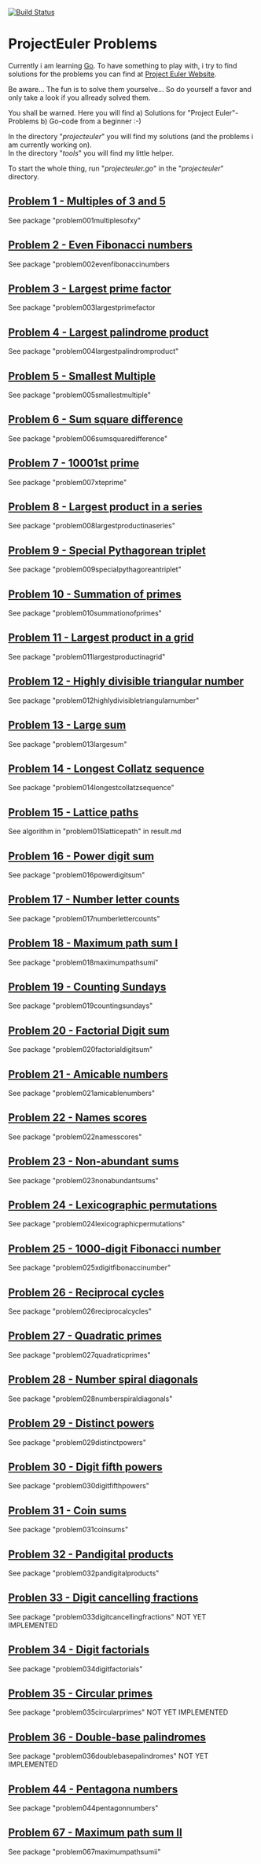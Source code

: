 [![Build Status](https://travis-ci.org/Bisdow/projecteuler.svg?branch=master)](https://travis-ci.org/Bisdow/projecteuler)
# ProjectEuler Problems

Currently i am learning <a href="https://golang.org">Go</a>. To have something to play with, i try to find solutions for the problems you can find at <a href="https://projecteuler.net">Project Euler Website</a>.

Be aware... The fun is to solve them yourselve... So do yourself a favor and only take a look if you allready solved them.

You shall be warned. Here you will find
a) Solutions for "Project Euler"-Problems 
b) Go-code from a beginner :-)


In the directory "_projecteuler_" you will find my solutions (and the problems i am currently working on).  
In the directory "_tools_" you will find my little helper.

To start the whole thing, run "_projecteuler.go_" in the "_projecteuler_" directory.


## <a href="https://projecteuler.net/problem=1">Problem 1 - Multiples of 3 and 5</a>
See package "problem001multiplesofxy"

## <a href="https://projecteuler.net/problem=2">Problem 2 - Even Fibonacci numbers</a>
See package "problem002evenfibonaccinumbers

## <a href="https://projecteuler.net/problem=3">Problem 3 - Largest prime factor</a>
See package "problem003largestprimefactor

## <a href="https://projecteuler.net/problem=4">Problem 4 - Largest palindrome product</a>
See package "problem004largestpalindromproduct"

## <a href="https://projecteuler.net/problem=5">Problem 5 - Smallest Multiple</a>
See package "problem005smallestmultiple"

## <a href="https://projecteuler.net/problem=6">Problem 6 - Sum square difference</a>
See package "problem006sumsquaredifference"

## <a href="https://projecteuler.net/problem=7">Problem 7 - 10001st prime</a>
See package "problem007xteprime"

## <a href="https://projecteuler.net/problem=8">Problem 8 - Largest product in a series</a>
See package "problem008largestproductinaseries"

## <a href="https://projecteuler.net/problem=9">Problem 9 - Special Pythagorean triplet</a>
See package "problem009specialpythagoreantriplet"

## <a href="https://projecteuler.net/problem=10">Problem 10 - Summation of primes</a>
See package "problem010summationofprimes"

## <a href="https://projecteuler.net/problem=11">Problem 11 - Largest product in a grid</a>
See package "problem011largestproductinagrid"

## <a href="Highly divisible triangular number">Problem 12 - Highly divisible triangular number</a>
See package "problem012highlydivisibletriangularnumber"

## <a href="https://projecteuler.net/problem=13">Problem 13 - Large sum</a>
See package "problem013largesum"

## <a href="https://projecteuler.net/problem=14">Problem 14 - Longest Collatz sequence</a>
See package "problem014longestcollatzsequence"

## <a href="https://projecteuler.net/problem=15">Problem 15 - Lattice paths</a>
See algorithm in "problem015latticepath" in result.md

## <a href="https://projecteuler.net/problem=16">Problem 16 - Power digit sum</a>
See package "problem016powerdigitsum"

## <a href="https://projecteuler.net/problem=17">Problem 17 - Number letter counts</a>
See package "problem017numberlettercounts"

## <a href="https://projecteuler.net/problem=18">Problem 18 - Maximum path sum I</a>
See package "problem018maximumpathsumi"

## <a href="https://projecteuler.net/problem=19">Problem 19 - Counting Sundays</a>
See package "problem019countingsundays"

## <a href="https://projecteuler.net/problem=20">Problem 20 - Factorial Digit sum</a>
See package "problem020factorialdigitsum"

## <a href="https://projecteuler.net/problem=21">Problem 21 - Amicable numbers</a>
See package "problem021amicablenumbers"

## <a href="https://projecteuler.net/problem=22">Problem 22 - Names scores</a>
See package "problem022namesscores"

## <a href="https://projecteuler.net/problem=23">Problem 23 - Non-abundant sums</a>
See package "problem023nonabundantsums"

## <a href="https://projecteuler.net/problem=24">Problem 24 - Lexicographic permutations</a>
See package "problem024lexicographicpermutations"

## <a href="https://projecteuler.net/problem=25">Problem 25 - 1000-digit Fibonacci number</a>
See package "problem025xdigitfibonaccinumber"

## [Problem 26 - Reciprocal cycles](https://projecteuler.net/problem=26)
See package "problem026reciprocalcycles"

## [Problem 27 - Quadratic primes](https://projecteuler.net/problem=27)
See package "problem027quadraticprimes"  

## [Problem 28 - Number spiral diagonals](https://projecteuler.net/problem=28)
See package "problem028numberspiraldiagonals"

## [Problem 29 - Distinct powers](https://projecteuler.net/problem=29)
See package "problem029distinctpowers"

## [Problem 30 - Digit fifth powers](https://projecteuler.net/problem=30)
See package "problem030digitfifthpowers"

## [Problem 31 - Coin sums](https://projecteuler.net/problem=31)
See package "problem031coinsums"

## [Problem 32 - Pandigital products](https://projecteuler.net/problem=32)
See package "problem032pandigitalproducts"

## [Problen 33 - Digit cancelling fractions](https://projecteuler.net/problem=33)
See package "problem033digitcancellingfractions"
NOT YET IMPLEMENTED

## [Problem 34 - Digit factorials](https://projecteuler.net/problem=34)
See package "problem034digitfactorials"

## [Problem 35 - Circular primes](https://projecteuler.net/problem=35)
See package "problem035circularprimes"
NOT YET IMPLEMENTED

## [Problem 36 - Double-base palindromes](https://projecteuler.net/problem=36)
See package "problem036doublebasepalindromes"
NOT YET IMPLEMENTED

## <a href="https://projecteuler.net/problem=44">Problem 44 - Pentagona numbers</a>
See package "problem044pentagonnumbers"

## [Problem 67 - Maximum path sum II](https://projecteuler.net/problem=67)
See package "problem067maximumpathsumii"

